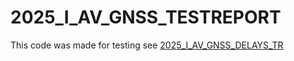 # 2025_I_AV_GNSS_TESTREPORT

This code was made for testing see [2025_I_AV_GNSS_DELAYS_TR](https://rocket-team.epfl.ch/en/icarus/avionics/tests/2025_I_AV_GNSS_DELAYS_TR)

